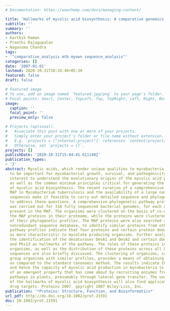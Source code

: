 ```yaml
---
# Documentation: https://wowchemy.com/docs/managing-content/

title: 'Hallmarks of mycolic acid biosynthesis: A comparative genomics study'
subtitle: ''
summary: ''
authors:
- Karthik Raman
- Preethi Rajagopalan
- Nagasuma Chandra
tags:
- '"comparative_analysis mtb myown sequence_analysis"'
categories: []
date: '2007-01-01'
lastmod: 2020-10-31T20:24:48+05:30
featured: false
draft: false

# Featured image
# To use, add an image named `featured.jpg/png` to your page's folder.
# Focal points: Smart, Center, TopLeft, Top, TopRight, Left, Right, BottomLeft, Bottom, BottomRight.
image:
  caption: ''
  focal_point: ''
  preview_only: false

# Projects (optional).
#   Associate this post with one or more of your projects.
#   Simply enter your project's folder or file name without extension.
#   E.g. `projects = ["internal-project"]` references `content/project/deep-learning/index.md`.
#   Otherwise, set `projects = []`.
projects: []
publishDate: '2020-10-31T15:04:41.611140Z'
publication_types:
- '2'
abstract: Mycolic acids, which render unique qualities to mycobacteria, are known
  to be important for mycobacterial growth, survival, and pathogenicity. It is of
  interest to understand the evolutionary origins of the mycolic acid pathway (MAP),
  as well as the common minimum principles critical for generating the capability
  of mycolic acid biosynthesis. The recent curation of a comprehensive model of the
  MAP in Mycobacterium tuberculosis and the availability of a large number of genome
  sequences make it feasible to carry out detailed sequence and phylogenetic analyses,
  to address these questions. A comprehensive phylogenetic pathway profile analysis
  was carried out for 318 fully sequenced bacterial genomes, for each of the proteins
  present in the MAP. The organisms were clustered on the basis of co-occurrence of
  the MAP proteins in their proteome, while the proteins were clustered on the basis
  of their phylogenetic profiles. The MAP proteins were also searched against the
  nonredundant sequence database, to identify similar proteins from other phyla. The
  pathway profiles indicate that four proteins and certain protein domains stand out
  as more characteristic to mycolate producing organisms. Further analysis leads to
  the identification of the desaturases DesA1 and DesA2 and certain domains of Fas
  and Pks13 as hallmarks of the pathway. The roles of these proteins in some other
  organisms, as well as the distribution of these proteins across all known genome
  sequences are also briefly discussed. The clustering of organisms, carried out to
  group organisms with similar profiles, provides a means of obtaining finer classification
  as compared to the standard taxonomic method. The results indicate that the MAP
  and hence the capacity of mycolic acid production in mycobacteria is an example
  of an emergent property that has come about by recruiting enzymes from unrelated
  pathways in plants, presumably through lateral gene transfer. The understanding
  of the hallmarks of mycolic acid biosynthesis will also find application in evaluating
  drug targets. Proteins 2007. o̧pyright 2007 Wiley-Liss, Inc.
publication: '*Proteins: Structure, Function, and Bioinformatics*'
url_pdf: http://dx.doi.org/10.1002/prot.21591
doi: 10.1002/prot.21591
---
```

